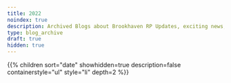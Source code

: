 ```yaml
---
title: 2022
noindex: true
description: Archived Blogs about Brookhaven RP Updates, exciting news, and new findings
type: blog_archive
draft: true
hidden: true
---
```




{{% children sort="date" showhidden=true description=false containerstyle="ul" style="li"  depth=2 %}}
